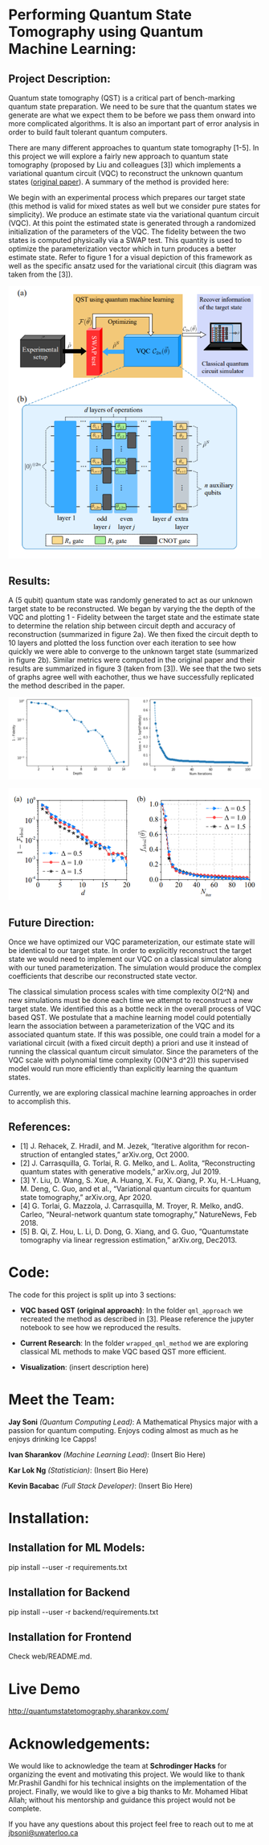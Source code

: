 # Performing Quantum State Tomography using Quantum Machine Learning: 
## Project Description: 
Quantum state tomography (QST) is a critical part of bench-marking quantum state preparation. We need to be sure that the quantum states we generate are what we expect them to be before we pass them onward into more complicated algorithms. It is also an important part of error analysis in order to build fault tolerant quantum computers.

There are many different approaches to quantum state tomography [1-5]. In this project we will explore a fairly new approach to quantum state tomography (proposed by Liu and colleagues [3]) which implements a variational quantum circuit (VQC) to reconstruct the unknown quantum states ([original paper](arxiv.org/pdf/1912.07286)). A summary of the method is provided here: 

We begin with an experimental process which prepares our target state (this method is valid for mixed states as well but we consider pure states for simplicity). We produce an estimate state via the variational quantum circuit (VQC). At this point the estimated state is generated through a randomized initialization of the parameters of the VQC. The fidelity between the two states is computed physically via a SWAP test. This quantity is used to optimize the parameterization vector which in turn produces a better estimate state. Refer to figure 1 for a visual depiction of this framework as well as the specific ansatz used for the variational circuit (this diagram was taken from the [3]).

![Figure 1, QML architecture!](/images/setup_framework.PNG?raw=true)


## Results: 
A (5 qubit) quantum state was randomly generated to act as our unknown target state to be reconstructed. We began by varying the the depth of the VQC and plotting 1 - Fidelity between the target state and the estimate state to determine the relation ship between circuit depth and accuracy of reconstruction (summarized in figure 2a). We then fixed the circuit depth to 10 layers and plotted the loss function over each iteration to see how quickly we were able to converge to the unknown target state (summarized in figure 2b). Similar metrics were computed in the original paper and their results are summarized in figure 3 (taken from [3]). We see that the two sets of graphs agree well with eachother, thus we have successfully replicated the method described in the paper.  

![Figure 2, Our Results!](/images/our_results.PNG?raw=true) 

![Figure 3, Original Results!](/images/Main_results_new.PNG?raw=true)


## Future Direction: 
Once we have optimized our VQC parameterization, our estimate state will be identical to our target state. In order to explicitly reconstruct the target state we would need to implement our VQC on a classical simulator along with our tuned parameterization. The simulation would produce the complex coefficients that describe our reconstructed state vector.

The classical simulation process scales with time complexity O(2^N) and new simulations must be done each time we attempt to reconstruct a new target state. We identified this as a bottle neck in the overall process of VQC based QST. We postulate that a machine learning model could potentially learn the association between a parameterization of the VQC and its associated quantum state. If this was possible, one could train a model for a variational circuit (with a fixed circuit depth) a priori and use it instead of running the classical quantum circuit simulator. Since the parameters of the VQC scale with polynomial time complexity (O(N^3 d^2)) this supervised model would run more efficiently than explicitly learning the quantum states.

Currently, we are exploring classical machine learning approaches in order to accomplish this. 

## References: 
* [1]  J. Rehacek, Z. Hradil, and M. Jezek, “Iterative algorithm for recon-struction of entangled states,” arXiv.org, Oct 2000.
* [2]  J. Carrasquilla, G. Torlai, R. G. Melko, and L. Aolita, “Reconstructing quantum states with generative models,” arXiv.org, Jul 2019.
* [3]  Y.  Liu,  D.  Wang,  S.  Xue,  A.  Huang,  X.  Fu,  X.  Qiang,  P.  Xu,  H.-L.Huang, M. Deng, C. Guo, and et al., “Variational quantum circuits for quantum state tomography,” arXiv.org, Apr 2020.
* [4]  G.  Torlai,  G.  Mazzola,  J.  Carrasquilla,  M.  Troyer,  R.  Melko,  andG.  Carleo,  “Neural-network  quantum  state  tomography,” NatureNews, Feb 2018.
* [5]  B.  Qi,  Z.  Hou,  L.  Li,  D.  Dong,  G.  Xiang,  and  G.  Guo,  “Quantumstate tomography via linear regression estimation,” arXiv.org, Dec2013.

# Code: 
The code for this project is split up into 3 sections: 

* **VQC based QST (original approach)**: 
  In the folder `qml_approach` we recreated the method as described in [3]. Please reference the jupyter notebook to see how we reproduced the results. 
  
* **Current Research**:
  In the folder `wrapped_qml_method` we are exploring classical ML methods to make VQC based QST more efficient. 

* **Visualization**:
  (insert description here)

# Meet the Team: 
**Jay Soni** *(Quantum Computing Lead)*: A Mathematical Physics major with a passion for quantum computing. Enjoys coding almost as much as he enjoys drinking Ice Capps! 

**Ivan Sharankov** *(Machine Learning Lead)*: (Insert Bio Here) 

**Kar Lok Ng** *(Statistician)*: (Insert Bio Here) 

**Kevin Bacabac** *(Full Stack Developer)*: (Insert Bio Here) 

# Installation: 
## Installation for ML Models:
pip install --user -r requirements.txt

## Installation for Backend
pip install --user -r backend/requirements.txt

## Installation for Frontend
Check web/README.md.

# Live Demo
http://quantumstatetomography.sharankov.com/

# Acknowledgements:
We would like to acknowledge the team at **Schrodinger Hacks** for organizing the event and motivating this project. We would like to thank Mr.Prashil Gandhi for his technical insights on the implementation of the project. Finally, we would like to give a big thanks to Mr. Mohamed Hibat Allah; without his mentorship and guidance this project would not be complete. 

If you have any questions about this project feel free to reach out to me at jbsoni@uwaterloo.ca
